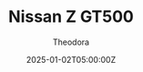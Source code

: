 ---
title: "Nissan Z GT500"
meta_title: ""
description: "Nissan Z GT500 (urd_jt5_shiro_2022) - SuperGT by URD"
date: 2025-01-02T05:00:00Z
thumb: rAzRKkg
mainimage: ejtVbk2
cargallery: ["RsHbXIl", "6C90w56", "RsHbXIl"]
categories: ["Car"]
author: "Theodora"
championship: Super GT
tags: ["Nissan", "Super GT", "GT500", "URD", "Japan", "2021","Sports Car"]
draft: false
link: https://modsfire.com/U6zju1Ty707175F
zipsize: "83 MB"
host: ModsFire
manu: Nissan
country: Japan
year: 2021
class: GT500
championship: Super GT
drivetrain: RWD
engine: 2.0l NR4S21 I4
power: 654 hp
torque: 630
mass: 1020
speed: 300
gb: 6-Speed
accel: 3s
creator: URD
creatorfull: United Racing Design
version: "1.0"
csp: "0.2.6"
carname: "Nissan Z GT500"
realname: URD JT5 Shiro 2022
livery: "4 included"
r2r: 1
---